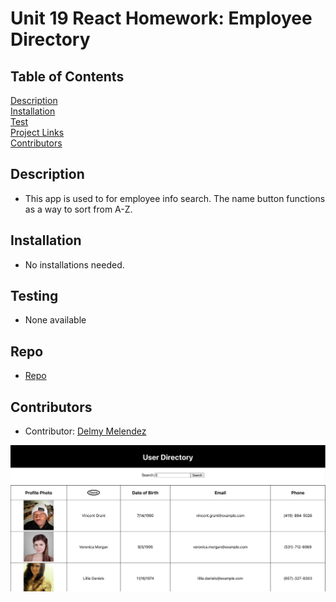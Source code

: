 # Unit 19 React Homework: Employee Directory

## Table of Contents
[Description](#description)  
[Installation](#Installation)  
[Test](#Testing)  
[Project Links](#Repo)  
[Contributors](#Contributors)  

## Description
* This app is used to for employee info search. The name button functions as a way to sort from A-Z.

## Installation
* No installations needed.

## Testing
* None available

## Repo
* [Repo](https://github.com/delmymm/Del.Mel-Homework-19-User-Directory)

## Contributors
* Contributor: [Delmy Melendez](https://github.com/delmymm)

![screenshot](screenshot.png)